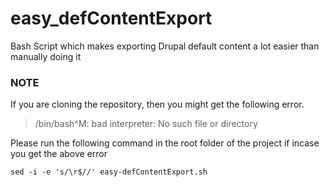 # easy_defContentExport
Bash Script which makes exporting Drupal default content a lot easier than manually doing it

### NOTE
If you are cloning the repository, then you might get the following error.

> /bin/bash^M: bad interpreter: No such file or directory

Please run the following command in the root folder of the project if incase you get the above error 

`sed -i -e 's/\r$//' easy-defContentExport.sh`
